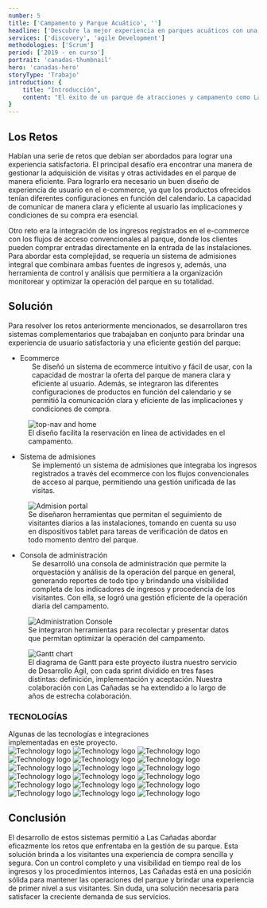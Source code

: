 ```yaml
---
number: 5
title: ['Campamento y Parque Acuático', '']
headline: ['Descubre la mejor experiencia en parques acuáticos con una', 'gestión optimizada']
services: ['discovery', 'agile Development']
methodologies: ['Scrum']
period: ['2019 - en curso']
portrait: 'canadas-thumbnail'
hero: 'canadas-hero'
storyType: 'Trabajo'
introduction: {
    title: "Introducción",
    content: "El éxito de un parque de atracciones y campamento como Las Cañadas depende en gran medida de su capacidad para atraer y gestionar a los visitantes de manera eficiente. Por esta razón, era necesario desarrollar un sistema de e-commerce fácil de usar, que presentara de manera atractiva y accesible la amplia oferta de actividades y servicios que ofrece el parque."
}
---
```


<div>
    <h2>Los Retos</h2>
    <p>Habían una serie de retos que debían ser abordados para lograr una experiencia satisfactoria. El principal desafío era encontrar una manera de gestionar la adquisición de visitas y otras actividades en el parque de manera eficiente. Para lograrlo era necesario un buen diseño de experiencia de usuario en el e-commerce, ya que los productos ofrecidos tenían diferentes configuraciones en función del calendario. La capacidad de comunicar de manera clara y eficiente al usuario las implicaciones y condiciones de su compra era esencial.</p>   
    <p>Otro reto era la integración de los ingresos registrados en el e-commerce con los flujos de acceso convencionales al parque, donde los clientes pueden comprar entradas directamente en la entrada de las instalaciones. Para abordar esta complejidad, se requería un sistema de admisiones integral que combinara ambas fuentes de ingresos y, además, una herramienta de control y análisis que permitiera a la organización monitorear y optimizar la operación del parque en su totalidad.</p>
</div>
<div>
    <h2>Solución</h2>
    <p>Para resolver los retos anteriormente mencionados, se desarrollaron tres sistemas complementarios que trabajaban en conjunto para brindar una experiencia de usuario satisfactoria y una eficiente gestión del parque:</p>   
</div>
<ul class="story_story__mainContent__fullList__ClxE5">
    <li>Ecommerce
        <ul>
            <span>Se diseñó un sistema de ecommerce intuitivo y fácil de usar, con la capacidad de mostrar la oferta del parque de manera clara y eficiente al usuario. Además, se integraron las diferentes configuraciones de productos en función del calendario y se permitió la comunicación clara y eficiente de las implicaciones y condiciones de compra.</span>
        </ul>
    </li>
</ul>
<div>
    <figure>
        <img loading="lazy" src="/work/canadas-figure1.jpg" alt="top-nav and home"/>
        <figcaption class="story_story__mainContent__caption__IQRnS">El diseño facilita la reservación en línea de actividades en el campamento.</figcaption>
    </figure>    
</div>
<ul class="story_story__mainContent__fullList__ClxE5">
    <li>Sistema de admisiones
        <ul>
            <span>Se implementó un sistema de admisiones que integraba los ingresos registrados a través del ecommerce con los flujos convencionales de acceso al parque, permitiendo una gestión unificada de las visitas.</span>
        </ul>
    </li>
</ul>
<div>
    <figure>
        <img loading="lazy" src="/work/canadas-figure2.jpg" alt="Admision portal"/>
        <figcaption class="story_story__mainContent__caption__IQRnS">Se diseñaron herramientas que permitan el seguimiento de visitantes diarios a las instalaciones, tomando en cuenta su uso en dispositivos tablet para tareas de verificación de datos en todo momento dentro del parque.</figcaption>
    </figure>    
</div>
<ul class="story_story__mainContent__fullList__ClxE5">
    <li>Consola de administración
        <ul>
            <span>Se desarrolló una consola de administración que permite la orquestación y análisis de la operación del parque en general, generando reportes de todo tipo y brindando una visibilidad completa de los indicadores de ingresos y procedencia de los visitantes. Con ella, se logró una gestión eficiente de la operación diaria del campamento.</span>
        </ul>
    </li>
</ul>
<div>
    <figure>
        <img loading="lazy" src="/work/canadas-figure3.jpg" alt="Administration Console"/>
        <figcaption class="story_story__mainContent__caption__IQRnS">Se integraron herramientas para recolectar y presentar datos que permitan optimizar la operación del campamento.</figcaption>
    </figure>    
</div>
<div class="story_story__mainContent__gantt__TErEp">
    <figure>
        <img loading="lazy" src="/work/project-chart-es--ongoing.svg" alt="Gantt chart"/>
        <figcaption class="story_story__mainContent__caption__IQRnS">El diagrama de Gantt para este proyecto ilustra nuestro servicio de Desarrollo Ágil, con cada sprint dividido en tres fases distintas: definición, implementación y aceptación. Nuestra colaboración con Las Cañadas se ha extendido a lo largo de años de estrecha colaboración.</figcaption>
    </figure>
</div>
<div class="story_story__mainContent__technologies__v5XXm">
    <div>
        <h3>TECNOLOGÍAS</h3>
        <span>Algunas de las tecnologías e integraciones<br/>implementadas en este proyecto.</span>
    </div>   
    <div class="story_story__mainContent__technologies__images__6NSg5">
        <div>
            <img loading="lazy" alt="Technology logo" src="/technologies/gcloud.svg"/>
            <img loading="lazy" alt="Technology logo" src="/technologies/cloudflare.svg"/>
            <img loading="lazy" alt="Technology logo" src="/technologies/kubernetes.svg"/>
            <img loading="lazy" alt="Technology logo" src="/technologies/java.svg"/>
            <img loading="lazy" alt="Technology logo" src="/technologies/nodejs.svg"/>
            <img loading="lazy" alt="Technology logo" src="/technologies/mysql-small.svg"/>
        </div>
        <div>
            <img loading="lazy" alt="Technology logo" src="/technologies/vue.svg"/>
            <img loading="lazy" alt="Technology logo" src="/technologies/html.svg"/>
            <img loading="lazy" alt="Technology logo" src="/technologies/css.svg"/>
            <img loading="lazy" alt="Technology logo" src="/technologies/javascript.svg"/>
            <img loading="lazy" alt="Technology logo" src="/technologies/typescript.svg"/>
            <img loading="lazy" alt="Technology logo" src="/technologies/rest.svg" class="story_story__mainContent__technologies__images__large__KxVD1"/>
        </div>
        <div>
            <img loading="lazy" alt="Technology logo" src="/technologies/stripe.svg" class="story_story__mainContent__technologies__images__large__KxVD1"/>
            <img loading="lazy" alt="Technology logo" src="/technologies/spring.svg"/>
            <img loading="lazy" alt="Technology logo" src="/technologies/gitlab.svg"/>
            <img loading="lazy" alt="Technology logo" src="/technologies/nginx.svg"/>
            <img loading="lazy" alt="Technology logo" src="/technologies/gradle.svg"/>
            <img loading="lazy" alt="Technology logo" src="/technologies/npm.svg" class="story_story__mainContent__technologies__images__large__KxVD1"/>
        </div>
    </div>     
</div>
<div>
    <h2>Conclusión</h2>
    <p>El desarrollo de estos sistemas permitió a Las Cañadas abordar eficazmente los retos que enfrentaba en la gestión de su parque. Esta solución brinda a los visitantes una experiencia de compra sencilla y segura. Con un control completo y una visibilidad en tiempo real de los ingresos y los procedimientos internos, Las Cañadas está en una posición sólida para mantener las operaciones del parque y brindar una experiencia de primer nivel a sus visitantes. Sin duda, una solución necesaria para satisfacer la creciente demanda de sus servicios.</p>
</div>